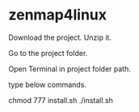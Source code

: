 # zenmap4linux

Download the project. Unzip it.

Go to the project folder. 

Open Terminal in project folder path. 

type below commands.

chmod 777 install.sh
./install.sh

